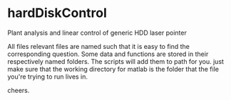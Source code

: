 # hardDiskControl
Plant analysis and linear control of generic HDD laser pointer

All files relevant files are named such that it is easy to find the corresponding question. Some data and functions are stored in their respectively named folders. The scripts will add them to path for you. just make sure that the working directory for matlab is the folder that the file you're trying to run lives in.

cheers.
